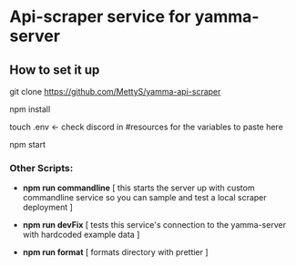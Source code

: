 # Api-scraper service for yamma-server

## How to set it up

git clone https://github.com/MettyS/yamma-api-scraper

npm install

touch .env <- check discord in #resources for the variables to paste here

npm start

### Other Scripts:

- **npm run commandline** [ this starts the server up with custom commandline service so you can sample and test a local scraper deployment ]

- **npm run devFix** [ tests this service's connection to the yamma-server with hardcoded example data ]

- **npm run format** [ formats directory with prettier ]


